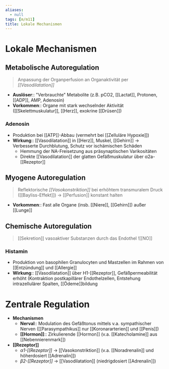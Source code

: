 ```yaml
---
aliases:
  - null
tags: [m/m11]
title: Lokale Mechanismen
---
```

# Lokale Mechanismen
## Metabolische Autoregulation
> Anpassung der Organperfusion an Organaktivität per *[[Vasodilatation]]*
- **Auslöser**:: "Verbrauchte" Metabolite (z.B. pCO2, [[Lactat]], Protonen, [[ADP]], AMP, Adenosin)
- **Vorkommen**:: Organe mit stark wechselnder Aktivität ([[Skelettmuskulatur]], [[Herz]], exokrine [[Drüsen]])
###  Adenosin
- Produktion bei [[ATP]]-Abbau  (vermehrt bei [[Zelluläre Hypoxie]])
- **Wirkung**:: [[Vasodilatation]] in [[Herz]], Muskel, [[Gehirn]] → Verbesserte Durchblutung, Schutz vor ischämischen Schäden
	- Hemmung der NA-Freisetzung aus präsynaptischen Varikositäten
	- Direkte [[Vasodilatation]] der glatten Gefäßmuskulatur über α2a-[[Rezeptor]]


## Myogene Autoregulation
> Reflektorische *[[Vasokonstriktion]]* bei erhöhtem transmuralem Druck ([[Bayliss-Effekt]]) → [[Perfusion]] konstant halten
- **Vorkommen**:: Fast alle Organe (insb. [[Niere]], [[Gehirn]]) außer [[Lunge]]

## Chemische Autoregulation
> [[Sekretion]] vasoaktiver Substanzen durch das Endothel
![[NO]]
### Histamin
- Produktion von basophilen Granulocyten und Mastzellen im Rahmen von [[Entzündung]] und [[Allergie]]
- **Wirkung**:: [[Vasodilatation]] über H1-[[Rezeptor]], Gefäßpermeabilität erhöht (Kontraktion postkapillärer Endothelzellen, Entstehung intrazellulärer Spalten, [[Ödeme]]bildung

# Zentrale Regulation
- **Mechanismen**
	- **Nerval**:: Modulation des Gefäßtonus mittels v.a. sympathischer Nerven ([[Parasympathikus]] nur [[Koronararterien]] und [[Penis]])
	- **[[Hormon]]**:: Zirkulierende [[Hormon]] (v.a. [[Katecholamine]] aus [[Nebennierenmark]])
- **[[Rezeptor]]**
	- *α1-[[Rezeptor]]* → [[Vasokonstriktion]] (v.a. [[Noradrenalin]] und höherdosiert [[Adrenalin]])
	- *β2-[[Rezeptor]]* → [[Vasodilatation]] (niedrigdosiert [[Adrenalin]])
